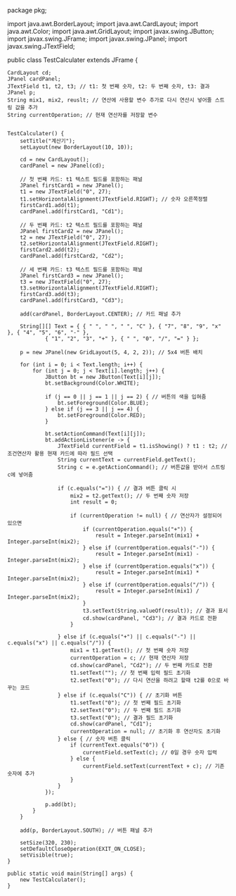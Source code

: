package pkg;

import java.awt.BorderLayout;
import java.awt.CardLayout;
import java.awt.Color;
import java.awt.GridLayout;
import javax.swing.JButton;
import javax.swing.JFrame;
import javax.swing.JPanel;
import javax.swing.JTextField;

public class TestCalculater extends JFrame {

	CardLayout cd;
	JPanel cardPanel;
	JTextField t1, t2, t3; // t1: 첫 번째 숫자, t2: 두 번째 숫자, t3: 결과
	JPanel p;
	String mix1, mix2, reuslt; // 연산에 사용할 변수 추가로 다시 연산시 넣어줄 스트링 값을 추가
	String currentOperation; // 현재 연산자를 저장할 변수
	

	TestCalculater() {
		setTitle("계산기");
		setLayout(new BorderLayout(10, 10));

		cd = new CardLayout();
		cardPanel = new JPanel(cd);

		// 첫 번째 카드: t1 텍스트 필드를 포함하는 패널
		JPanel firstCard1 = new JPanel();
		t1 = new JTextField("0", 27);
		t1.setHorizontalAlignment(JTextField.RIGHT); // 숫자 오른쪽정렬
		firstCard1.add(t1);
		cardPanel.add(firstCard1, "Cd1");

		// 두 번째 카드: t2 텍스트 필드를 포함하는 패널
		JPanel firstCard2 = new JPanel();
		t2 = new JTextField("0", 27);
		t2.setHorizontalAlignment(JTextField.RIGHT);
		firstCard2.add(t2);
		cardPanel.add(firstCard2, "Cd2");

		// 세 번째 카드: t3 텍스트 필드를 포함하는 패널
		JPanel firstCard3 = new JPanel();
		t3 = new JTextField("0", 27);
		t3.setHorizontalAlignment(JTextField.RIGHT);
		firstCard3.add(t3);
		cardPanel.add(firstCard3, "Cd3");

		add(cardPanel, BorderLayout.CENTER); // 카드 패널 추가

		String[][] Text = { { " ", " ", " ", "C" }, { "7", "8", "9", "x" }, { "4", "5", "6", "-" },
				{ "1", "2", "3", "+" }, { " ", "0", "/", "=" } };

		p = new JPanel(new GridLayout(5, 4, 2, 2)); // 5x4 버튼 배치

		for (int i = 0; i < Text.length; i++) {
			for (int j = 0; j < Text[i].length; j++) {
				JButton bt = new JButton(Text[i][j]);
				bt.setBackground(Color.WHITE);

				if (j == 0 || j == 1 || j == 2) { // 버튼의 색을 입혀줌
					bt.setForeground(Color.BLUE);
				} else if (j == 3 || j == 4) {
					bt.setForeground(Color.RED);
				}

				bt.setActionCommand(Text[i][j]);
				bt.addActionListener(e -> {
					JTextField currentField = t1.isShowing() ? t1 : t2; // 조건연산자 활용 현재 카드에 따라 필드 선택
					String currentText = currentField.getText();
					String c = e.getActionCommand(); // 버튼값을 받아서 스트링 c에 넣어줌

					if (c.equals("=")) { // 결과 버튼 클릭 시
						mix2 = t2.getText(); // 두 번째 숫자 저장
						int result = 0;

						if (currentOperation != null) { // 연산자가 설정되어 있으면
							if (currentOperation.equals("+")) {
								result = Integer.parseInt(mix1) + Integer.parseInt(mix2);
							} else if (currentOperation.equals("-")) {
								result = Integer.parseInt(mix1) - Integer.parseInt(mix2);
							} else if (currentOperation.equals("x")) {
								result = Integer.parseInt(mix1) * Integer.parseInt(mix2);
							} else if (currentOperation.equals("/")) {
								result = Integer.parseInt(mix1) / Integer.parseInt(mix2);
							}
							t3.setText(String.valueOf(result)); // 결과 표시
							cd.show(cardPanel, "Cd3"); // 결과 카드로 전환
						}

					} else if (c.equals("+") || c.equals("-") || c.equals("x") || c.equals("/")) {
						mix1 = t1.getText(); // 첫 번째 숫자 저장
						currentOperation = c; // 현재 연산자 저장
						cd.show(cardPanel, "Cd2"); // 두 번째 카드로 전환
						t1.setText(""); // 첫 번째 입력 필드 초기화
						t2.setText("0"); // 다시 연산을 하려고 할때 t2를 0으로 바꾸는 코드
					} else if (c.equals("C")) { // 초기화 버튼
						t1.setText("0"); // 첫 번째 필드 초기화
						t2.setText("0"); // 두 번째 필드 초기화
						t3.setText("0"); // 결과 필드 초기화
						cd.show(cardPanel, "Cd1");
						currentOperation = null; // 초기화 후 연산자도 초기화
					} else { // 숫자 버튼 클릭
						if (currentText.equals("0")) {
							currentField.setText(c); // 0일 경우 숫자 입력
						} else {
							currentField.setText(currentText + c); // 기존 숫자에 추가
						}
					}
				});

				p.add(bt);
			}
		}

		add(p, BorderLayout.SOUTH); // 버튼 패널 추가

		setSize(320, 230);
		setDefaultCloseOperation(EXIT_ON_CLOSE);
		setVisible(true);
	}

	public static void main(String[] args) {
		new TestCalculater();
	}
